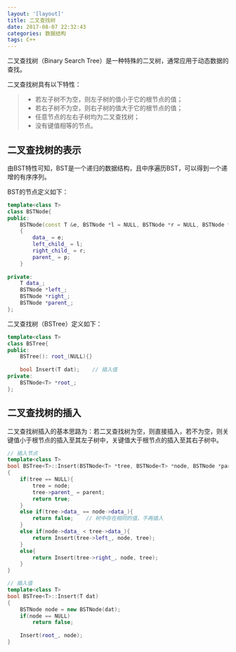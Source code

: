 ```yaml
---
layout: '[layout]'
title: 二叉查找树
date: 2017-08-07 22:32:43
categories: 数据结构
tags: C++
---
```


二叉查找树（Binary Search Tree）是一种特殊的二叉树，通常应用于动态数据的查找。

二叉查找树具有以下特性：

> - 若左子树不为空，则左子树的值小于它的根节点的值；
> - 若右子树不为空，则右子树的值大于它的根节点的值；
> - 任意节点的左右子树均为二叉查找树；
> - 没有键值相等的节点。

## 二叉查找树的表示

由BST特性可知，BST是一个递归的数据结构，且中序遍历BST，可以得到一个递增的有序序列。

BST的节点定义如下：

```C++
template<class T>
class BSTNode{
public:
    BSTNode(const T &e, BSTNode *l = NULL, BSTNode *r = NULL, BSTNode *p = NULL)：
    {
        data_ = e;
        left_child_ = l;
        right_child_ = r;
        parent_ = p;
    }
    
private:
    T data_;
    BSTNode *left_;
    BSTNode *right_;
    BSTNode *parent_;
};
```

二叉查找树（BSTree）定义如下：

```C++
template<class T>
class BSTree{
public:
    BSTree(): root_(NULL){}
    
    bool Insert(T dat);    // 插入值
private:
    BSTNode<T> *root_;
};
```

## 二叉查找树的插入

二叉查找树插入的基本思路为：若二叉查找树为空，则直接插入，若不为空，则关键值小于根节点的插入至其左子树中，关键值大于根节点的插入至其右子树中。

```C++
// 插入节点
template<class T>
bool BSTree<T>::Insert(BSTNode<T> *tree, BSTNode<T> *node, BSTNode *parent = NULL)
{
    if(tree == NULL){
        tree = node;
        tree->parent_ = parent;
        return true;
    }
    else if(tree->data_ == node->data_){
        return false;    // 树中存在相同的值，不再插入
    }
    else if(node->data_ < tree->data_){
        return Insert(tree->left_, node, tree);
    }
    else{
        return Insert(tree->right_, node, tree);
    }
}
```

```C++
// 插入值
template<class T>
bool BSTree<T>::Insert(T dat)
{
    BSTNode node = new BSTNode(dat);
    if(node == NULL)
        return false;
    
    Insert(root_, node);
}
```